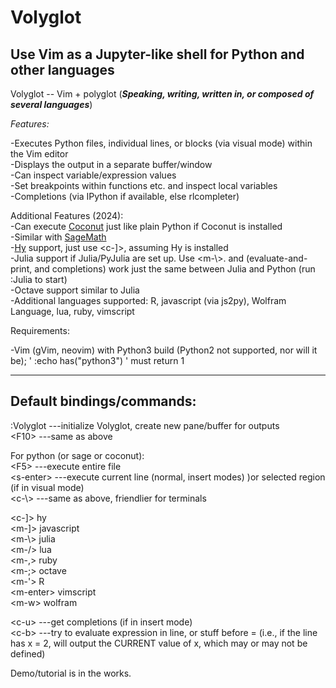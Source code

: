 # Volyglot
## Use Vim as a Jupyter-like shell for Python and other languages

Volyglot -- Vim + polyglot    \(***Speaking, writing, written in, or composed of several languages***\)

<div><script src="https://asciinema.org/a/NI3ba7dOjtYsevfDWCm6lQwxB.js" id="asciicast-NI3ba7dOjtYsevfDWCm6lQwxB" async="true"></script></div>

*Features:*

-Executes Python files, individual lines, or blocks (via visual mode) within the Vim editor  
-Displays the output in a separate buffer/window  
-Can inspect variable/expression values  
-Set breakpoints within functions etc. and inspect local variables  
-Completions (via IPython if available, else rlcompleter)  

Additional Features (2024):  
-Can execute [Coconut](http://coconut-lang.org/) just like plain Python if Coconut is installed  
-Similar with [SageMath](https://www.sagemath.org/)  
-[Hy](https://docs.hylang.org/en/alpha/) support, just use <c-]>, assuming Hy is installed  
-Julia support if Julia/PyJulia are set up.  Use <m-\\>.  <c-b> and <c-u> (evaluate-and-print, and completions) work just the same between Julia and Python (run :Julia to start)  
-Octave support similar to Julia  
-Additional languages supported: R, javascript (via js2py), Wolfram Language, lua, ruby, vimscript  



Requirements:

-Vim (gVim, neovim) with Python3 build (Python2 not supported, nor will it be); ' :echo has("python3") ' must return 1


-----------------
Default bindings/commands:
-----------------
:Volyglot   ---initialize Volyglot, create new pane/buffer for outputs  
\<F10\>     ---same as above  
  
For python (or sage or coconut):   
\<F5\>      ---execute entire file  
\<s-enter\> ---execute current line (normal, insert modes) )or selected region (if in visual mode)  
\<c-\\>     ---same as above, friendlier for terminals  
  
  

\<c-]\> hy  
\<m-]\> javascript  
\<m-\\\> julia  
\<m-/\> lua  
\<m-,> ruby  
\<m-;\> octave  
\<m-'\> R  
\<m-enter\> vimscript  
\<m-w\> wolfram  
  
\<c-u\>     ---get completions (if in insert mode)  
\<c-b\>     ---try to evaluate expression in line, or stuff before = (i.e., if the line has x = 2, will output the CURRENT value of x, which may or may not be defined)  



Demo/tutorial is in the works.
